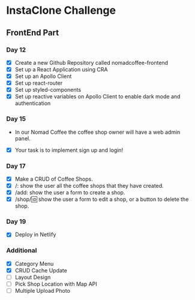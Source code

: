 # InstaClone Challenge

## FrontEnd Part

### Day 12

- [x] Create a new Github Repository called nomadcoffee-frontend
- [x] Set up a React Application using CRA
- [x] Set up an Apollo Client
- [x] Set up react-router
- [x] Set up styled-components
- [x] Set up reactive variables on Apollo Client to enable dark mode and authentication

### Day 15

- In our Nomad Coffee the coffee shop owner will have a web admin panel.

- [x] Your task is to implement sign up and login!

### Day 17

- [x] Make a CRUD of Coffee Shops.
- [x] /: show the user all the coffee shops that they have created.
- [x] /add: show the user a form to create a shop.
- [x] /shop/:id: show the user a form to edit a shop, or a button to delete the shop.

### Day 19

- [x] Deploy in Netlify

### Additional

- [x] Category Menu
- [x] CRUD Cache Update
- [ ] Layout Design
- [ ] Pick Shop Location with Map API
- [ ] Multiple Upload Photo
